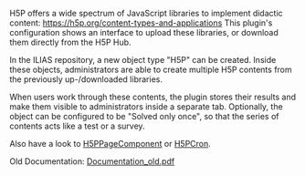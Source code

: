 H5P offers a wide spectrum of JavaScript libraries to implement didactic content: https://h5p.org/content-types-and-applications
This plugin's configuration shows an interface to upload these libraries, or download them directly from the H5P Hub.

In the ILIAS repository, a new object type "H5P" can be created. Inside these objects, administrators are able to create multiple H5P contents from the previously up-/downloaded libraries.

When users work through these contents, the plugin stores their results and make them visible to administrators inside a separate tab. Optionally, the object can be configured to be "Solved only once", so that the series of contents acts like a test or a survey.

Also have a look to [H5PPageComponent](https://github.com/studer-raimann/H5PPageComponent) or [H5PCron](https://github.com/studer-raimann/H5PCron).

Old Documentation: [Documentation_old.pdf](./Documentation_old.pdf)
